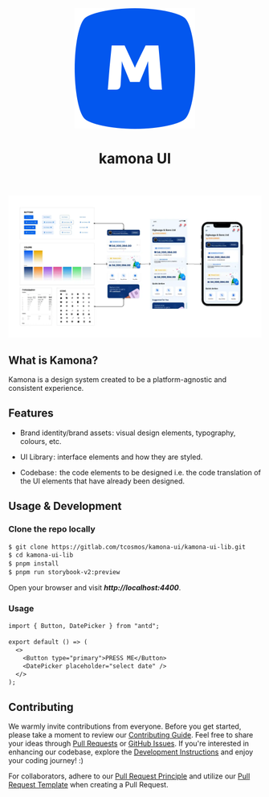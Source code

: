 <header align="center">
    <img src="./assets/images/logo-primary-lg.svg" alt="moniepoint primary logo">
    <h1>kamona UI</h1>
</header>

[![Moniepoint Cover Image](/assets/images/kamona-layout.png)](https://gitlab.com/tcosmos/kamona-ui/kamona-ui-lib)

## What is Kamona?

Kamona is a design system created to be a platform-agnostic and consistent experience.

## Features

- Brand identity/brand assets : visual design elements, typography, colours, etc.

- UI Library : interface elements and how they are styled.

- Codebase :  the code elements to be designed i.e. the code translation of the UI elements that have already been designed.

## Usage & Development

### Clone the repo locally

```bash
$ git clone https://gitlab.com/tcosmos/kamona-ui/kamona-ui-lib.git
$ cd kamona-ui-lib
$ pnpm install
$ pnpm run storybook-v2:preview
```

Open your browser and visit **_http://localhost:4400_**.

### Usage

```tsx
import { Button, DatePicker } from "antd";

export default () => (
  <>
    <Button type="primary">PRESS ME</Button>
    <DatePicker placeholder="select date" />
  </>
);
```

## Contributing

We warmly invite contributions from everyone. Before you get started, please take a moment to review our [Contributing Guide](https://ant.design/docs/react/contributing). Feel free to share your ideas through [Pull Requests](https://github.com/ant-design/ant-design/pulls) or [GitHub Issues](https://github.com/ant-design/ant-design/issues). If you're interested in enhancing our codebase, explore the [Development Instructions](https://github.com/ant-design/ant-design/wiki/Development) and enjoy your coding journey! :)

For collaborators, adhere to our [Pull Request Principle](https://github.com/ant-design/ant-design/wiki/PR-principle) and utilize our [Pull Request Template](https://github.com/ant-design/ant-design/wiki/PR-principle#pull-request-template) when creating a Pull Request.
